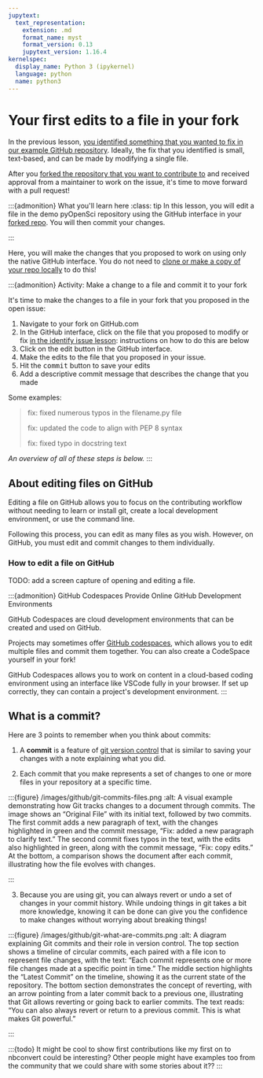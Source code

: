 ```yaml
---
jupytext:
  text_representation:
    extension: .md
    format_name: myst
    format_version: 0.13
    jupytext_version: 1.16.4
kernelspec:
  display_name: Python 3 (ipykernel)
  language: python
  name: python3
---
```


# Your first edits to a file in your fork 

In the previous lesson, [you identified something that you wanted to fix in our example GitHub repository](3-identify-issue). Ideally, the fix that you identified is small, text-based, and can be made by modifying a single file. 

After you [forked the repository that you want to contribute to](3-fork-repo) and received approval from a maintainer to work on the issue, it's time to move forward with a pull request!

:::{admonition} What you'll learn here
:class: tip
In this lesson, you will edit a file in the demo pyOpenSci repository using the GitHub interface in your [forked repo](3-fork-repo). You will then commit your changes.

:::


Here, you will make the changes that you proposed to work on using only the native GitHub interface. 
You do not need to [clone or make a copy of your repo locally](clone-repo) to do this! 


:::{admonition} Activity: Make a change to a file and commit it to your fork 

It's time to make the changes to a file in your fork that you proposed in the open issue:

1. Navigate to your fork on GitHub.com
2. In the GitHub interface, click on the file that you proposed to modify or fix [in the identify issue lesson](2-identify-issue): instructions on how to do this are below
3. Click on the edit <kbd><i class="fa-solid fa-pencil"></i></kbd> button in the GitHub interface.
4. Make the edits to the file that you proposed in your issue.
5. Hit the <kbd>commit</kbd> button to save your edits 
6. Add a descriptive commit message that describes the change that you made 

Some examples:
> fix: fixed numerous typos in the filename.py file
> 
> fix: updated the code to align with PEP 8 syntax
> 
> fix: fixed typo in docstring text 

*An overview of all of these steps is below.*
:::


## About editing files on GitHub

Editing a file on GitHub allows you to focus on the contributing workflow without needing to learn or install git, create a local development environment, or use the command line.

Following this process, you can edit as many files as you wish. However, on GitHub, you must edit and commit changes to them individually. 

### How to edit a file on GitHub

TODO: add a screen capture of opening and editing a file. 



:::{admonition} GitHub Codespaces Provide Online GitHub Development Environments

GitHub Codespaces are cloud development environments that can be created and used on GitHub.

Projects may sometimes offer [GitHub codespaces](github-codespaces), which allows you to edit multiple files and commit them together. You can also create a CodeSpace yourself in your fork! 

GitHub Codespaces allows you to work on content in a cloud-based coding environment using an interface like VSCode fully in your browser. If set up correctly, they can contain a project's development environment.
:::

## What is a commit?

Here are 3 points to remember when you think about commits:

1. A **commit** is a feature of [git version control](what-is-git) that is similar to saving your changes with a note explaining what you did.

2. Each commit that you make represents a set of changes to one or more files in your repository at a specific time.

:::{figure}  /images/github/git-commits-files.png
:alt: A visual example demonstrating how Git tracks changes to a document through commits. The image shows an “Original File” with its initial text, followed by two commits. The first commit adds a new paragraph of text, with the changes highlighted in green and the commit message, “Fix: added a new paragraph to clarify text.” The second commit fixes typos in the text, with the edits also highlighted in green, along with the commit message, “Fix: copy edits.” At the bottom, a comparison shows the document after each commit, illustrating how the file evolves with changes.

:::


3. Because you are using git, you can always revert or undo a set of changes in your commit history. While undoing things in git takes a bit more knowledge, knowing it can be done can give you the confidence to make changes without worrying about breaking things! 

:::{figure}  /images/github/git-what-are-commits.png
:alt: A diagram explaining Git commits and their role in version control. The top section shows a timeline of circular commits, each paired with a file icon to represent file changes, with the text: “Each commit represents one or more file changes made at a specific point in time.” The middle section highlights the “Latest Commit” on the timeline, showing it as the current state of the repository. The bottom section demonstrates the concept of reverting, with an arrow pointing from a later commit back to a previous one, illustrating that Git allows reverting or going back to earlier commits. The text reads: “You can also always revert or return to a previous commit. This is what makes Git powerful.”

:::


:::{todo}
It might be cool to show first contributions like my first on to nbconvert could be interesting? Other people might have examples too from the community that we could share with some stories about it??
:::
